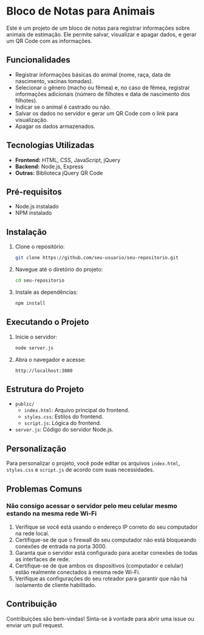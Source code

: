 # Bloco de Notas para Animais

Este é um projeto de um bloco de notas para registrar informações sobre animais de estimação. Ele permite salvar, visualizar e apagar dados, e gerar um QR Code com as informações.

## Funcionalidades

- Registrar informações básicas do animal (nome, raça, data de nascimento, vacinas tomadas).
- Selecionar o gênero (macho ou fêmea) e, no caso de fêmea, registrar informações adicionais (número de filhotes e data de nascimento dos filhotes).
- Indicar se o animal é castrado ou não.
- Salvar os dados no servidor e gerar um QR Code com o link para visualização.
- Apagar os dados armazenados.

## Tecnologias Utilizadas

- **Frontend:** HTML, CSS, JavaScript, jQuery
- **Backend:** Node.js, Express
- **Outras:** Biblioteca jQuery QR Code

## Pré-requisitos

- Node.js instalado
- NPM instalado

## Instalação

1. Clone o repositório:
    ```bash
    git clone https://github.com/seu-usuario/seu-repositorio.git
    ```
2. Navegue até o diretório do projeto:
    ```bash
    cd seu-repositorio
    ```
3. Instale as dependências:
    ```bash
    npm install
    ```

## Executando o Projeto

1. Inicie o servidor:
    ```bash
    node server.js
    ```
2. Abra o navegador e acesse:
    ```
    http://localhost:3000
    ```

## Estrutura do Projeto

- `public/`
  - `index.html`: Arquivo principal do frontend.
  - `styles.css`: Estilos do frontend.
  - `script.js`: Lógica do frontend.
- `server.js`: Código do servidor Node.js.

## Personalização

Para personalizar o projeto, você pode editar os arquivos `index.html`, `styles.css` e `script.js` de acordo com suas necessidades.

## Problemas Comuns

### Não consigo acessar o servidor pelo meu celular mesmo estando na mesma rede Wi-Fi

1. Verifique se você está usando o endereço IP correto do seu computador na rede local.
2. Certifique-se de que o firewall do seu computador não está bloqueando conexões de entrada na porta 3000.
3. Garanta que o servidor está configurado para aceitar conexões de todas as interfaces de rede.
4. Certifique-se de que ambos os dispositivos (computador e celular) estão realmente conectados à mesma rede Wi-Fi.
5. Verifique as configurações do seu roteador para garantir que não há isolamento de cliente habilitado.

## Contribuição

Contribuições são bem-vindas! Sinta-se à vontade para abrir uma issue ou enviar um pull request.
